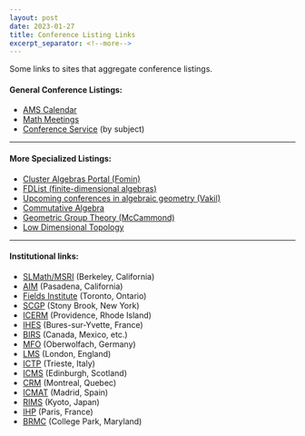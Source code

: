 ```yaml
---
layout: post
date: 2023-01-27
title: Conference Listing Links
excerpt_separator: <!--more-->
---
```


Some links to sites that aggregate conference listings.
<!--more-->

#### General Conference Listings:
* [AMS Calendar](https://www.ams.org/meetings/calendar/mathcal)
* [Math Meetings](https://mathmeetings.net/)
* [Conference Service](https://conference-service.com/conferences/algebra.html) (by subject)

---

#### More Specialized Listings:
* [Cluster Algebras Portal (Fomin)](http://www.math.lsa.umich.edu/~fomin/cluster.html)
* [FDList (finite-dimensional algebras)](https://fdlist.math.uni-bielefeld.de/t/welcome-to-fdlist/21)
* [Upcoming conferences in algebraic geometry (Vakil)](https://math.stanford.edu/~vakil/conferences.html)
* [Commutative Algebra](https://www.commalg.org/)
* [Geometric Group Theory (McCammond)](https://web.math.ucsb.edu/~jon.mccammond/geogrouptheory/conferences.html)
* [Low Dimensional Topology](https://ldtopology.wordpress.com/conferences/)

---

#### Institutional links:
* [SLMath/MSRI](https://www.slmath.org/workshops) (Berkeley, California)
* [AIM](https://aimath.org/workshops/upcoming/) (Pasadena, California)
* [Fields Institute](http://www.fields.utoronto.ca/activities/workshops) (Toronto, Ontario)
* [SCGP](https://scgp.stonybrook.edu/science/workshops) (Stony Brook, New York)
* [ICERM](https://icerm.brown.edu/programs/) (Providence, Rhode Island)
* [IHES](https://www.ihes.fr/en/events/#conferences) (Bures-sur-Yvette, France)
* [BIRS](https://www.birs.ca/programs) (Canada, Mexico, etc.)
* [MFO](https://www.mfo.de/) (Oberwolfach, Germany)
* [LMS](https://www.lms.ac.uk/events/lms-research-schools) (London, England)
* [ICTP](https://www.ictp.it/home/scientific-calendar?s%5B5%5D=5&tt=) (Trieste, Italy)
* [ICMS](https://www.icms.org.uk/workshops) (Edinburgh, Scotland)
* [CRM](https://www.crmath.ca/en/activities/schools/) (Montreal, Quebec)
* [ICMAT](https://www.icmat.es/events/workshops/) (Madrid, Spain)
* [RIMS](https://www.kurims.kyoto-u.ac.jp/kyoten/en/workshop.html) (Kyoto, Japan)
* [IHP](https://www.ihp.fr/en/events) (Paris, France)
* [BRMC](https://brinmrc.umd.edu/) (College Park, Maryland)
